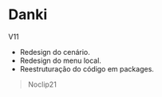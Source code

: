 Danki
=====

V11

- Redesign do cenário.
- Redesign do menu local. 
- Reestruturação do código em packages.

> Noclip21
